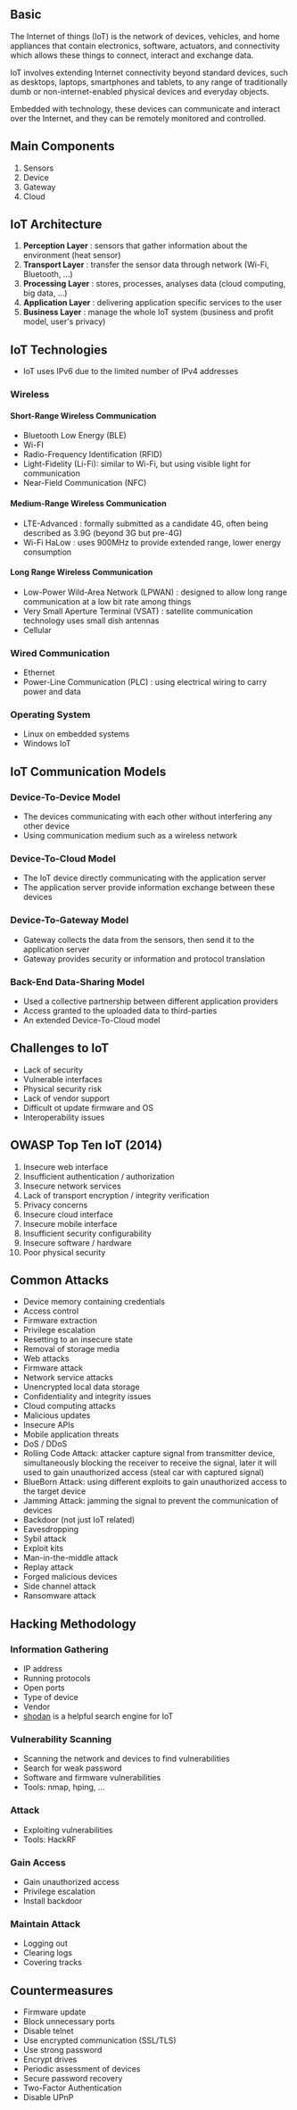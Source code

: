 ## Basic

The Internet of things (IoT) is the network of devices, vehicles, and home appliances that contain electronics, software, actuators, and connectivity which allows these things to connect, interact and exchange data.

IoT involves extending Internet connectivity beyond standard devices, such as desktops, laptops, smartphones and tablets, to any range of traditionally dumb or non-internet-enabled physical devices and everyday objects.

Embedded with technology, these devices can communicate and interact over the Internet, and they can be remotely monitored and controlled.

## Main Components

1. Sensors
2. Device
3. Gateway
4. Cloud

## IoT Architecture

1. **Perception Layer** : sensors that gather information about the environment (heat sensor)
2. **Transport Layer** : transfer the sensor data through network (Wi-Fi, Bluetooth, ...)
3. **Processing Layer** : stores, processes, analyses data (cloud computing, big data, ...)
4. **Application Layer** : delivering application specific services to the user
5. **Business Layer** : manage the whole IoT system (business and profit model, user's privacy)

## IoT Technologies

- IoT uses IPv6 due to the limited number of IPv4 addresses

### Wireless

#### Short-Range Wireless Communication

- Bluetooth Low Energy (BLE)
- Wi-FI
- Radio-Frequency Identification (RFID)
- Light-Fidelity (Li-Fi): similar to Wi-Fi, but using visible light for communication
- Near-Field Communication (NFC)

#### Medium-Range Wireless Communication

- LTE-Advanced : formally submitted as a candidate 4G, often being described as 3.9G (beyond 3G but pre-4G)
- Wi-Fi HaLow : uses 900MHz to provide extended range, lower energy consumption

#### Long Range Wireless Communication

- Low-Power Wild-Area Network (LPWAN) : designed to allow long range communication at a low bit rate among things
- Very Small Aperture Terminal (VSAT) : satellite communication technology uses small dish antennas
- Cellular

### Wired Communication

- Ethernet
- Power-Line Communication (PLC) : using electrical wiring to carry power and data

### Operating System

- Linux on embedded systems
- Windows IoT

## IoT Communication Models

### Device-To-Device Model

- The devices communicating with each other without interfering any other device
- Using communication medium such as a wireless network

### Device-To-Cloud Model

- The IoT device directly communicating with the application server
- The application server provide information exchange between these devices

### Device-To-Gateway Model

- Gateway collects the data from the sensors, then send it to the application server
- Gateway provides security or information and protocol translation

### Back-End Data-Sharing Model

- Used a collective partnership between different application providers
- Access granted to the uploaded data to third-parties
- An extended Device-To-Cloud model

## Challenges to IoT

- Lack of security
- Vulnerable interfaces
- Physical security risk
- Lack of vendor support
- Difficult ot update firmware and OS
- Interoperability issues

## OWASP Top Ten IoT (2014)

1. Insecure web interface
2. Insufficient authentication / authorization
3. Insecure network services
4. Lack of transport encryption / integrity verification
5. Privacy concerns
6. Insecure cloud interface
7. Insecure mobile interface
8. Insufficient security configurability
9. Insecure software / hardware
10. Poor physical security

## Common Attacks

- Device memory containing credentials
- Access control
- Firmware extraction
- Privilege escalation
- Resetting to an insecure state
- Removal of storage media
- Web attacks
- Firmware attack
- Network service attacks
- Unencrypted local data storage
- Confidentiality and integrity issues
- Cloud computing attacks
- Malicious updates
- Insecure APIs
- Mobile application threats
- DoS / DDoS
- Rolling Code Attack: attacker capture signal from transmitter device, simultaneously blocking the receiver to receive 
the signal, later it will used to gain unauthorized access (steal car with captured signal)
- BlueBorn Attack: using different exploits to gain unauthorized access to the target device
- Jamming Attack: jamming the signal to prevent the communication of devices
- Backdoor (not just IoT related)
- Eavesdropping
- Sybil attack
- Exploit kits
- Man-in-the-middle attack
- Replay attack
- Forged malicious devices
- Side channel attack
- Ransomware attack

## Hacking Methodology

### Information Gathering

- IP address
- Running protocols
- Open ports
- Type of device
- Vendor
- [shodan](https://www.shodan.io/) is a helpful search engine for IoT

### Vulnerability Scanning

- Scanning the network and devices to find vulnerabilities
- Search for weak password
- Software and firmware vulnerabilities
- Tools: nmap, hping, ...

### Attack

- Exploiting vulnerabilities
- Tools: HackRF

### Gain Access

- Gain unauthorized access 
- Privilege escalation
- Install backdoor

### Maintain Attack

- Logging out
- Clearing logs
- Covering tracks

## Countermeasures

- Firmware update
- Block unnecessary ports
- Disable telnet
- Use encrypted communication (SSL/TLS)
- Use strong password
- Encrypt drives
- Periodic assessment of devices
- Secure password recovery
- Two-Factor Authentication
- Disable UPnP
